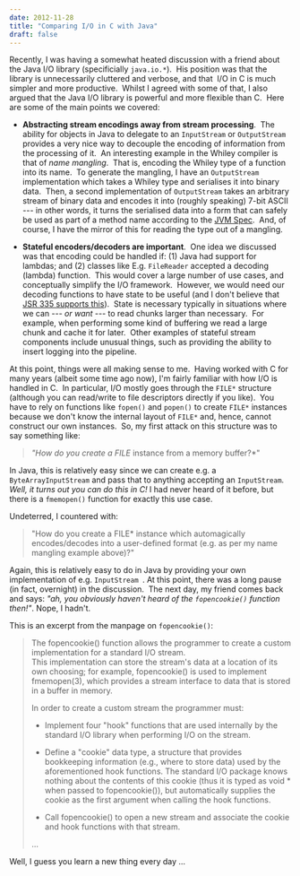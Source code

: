 ```yaml
---
date: 2012-11-28
title: "Comparing I/O in C with Java"
draft: false
---
```


Recently, I was having a somewhat heated discussion with a friend about the Java I/O library (specificially `java.io.*`).  His position was that the library is unnecessarily cluttered and verbose, and that  I/O in C is much simpler and more productive.  Whilst I agreed with some of that, I also argued that the Java I/O library is powerful and more flexible than C.  Here are some of the main points we covered:
   * **Abstracting stream encodings away from stream processing**.  The ability for objects in Java to delegate to an `InputStream` or `OutputStream` provides a very nice way to decouple the encoding of information from the processing of it.  An interesting example in the Whiley compiler is that of *name mangling*.  That is, encoding the Whiley type of a function into its name.  To generate the mangling, I have an `OutputStream` implementation which takes a Whiley type and serialises it into binary data.  Then, a second implementation of `OutputStream` takes an arbitrary stream of binary data and encodes it into (roughly speaking) 7-bit ASCII --- in other words, it turns the serialised data into a form that can safely be used as part of a method name according to the [JVM Spec](http://docs.oracle.com/javase/specs/jvms/se7/html/index.html).  And, of course, I have the mirror of this for reading the type out of a mangling.

   * **Stateful encoders/decoders are important**.  One idea we discussed was that encoding could be handled if: (1) Java had support for lambdas; and (2) classes like E.g. `FileReader` accepted a decoding (lambda) function.  This would cover a large number of use cases, and conceptually simplify the I/O framework.  However, we would need our decoding functions to have state to be useful (and I don't believe that [JSR 335 supports this](http://openjdk.java.net/projects/lambda/)).  State is necessary typically in situations where we can --- *or want* --- to read chunks larger than necessary.  For example, when performing some kind of buffering we read a large chunk and cache it for later.  Other examples of stateful stream components include unusual things, such as providing the ability to insert logging into the pipeline.


At this point, things were all making sense to me.  Having worked with C for many years (albeit some time ago now), I'm fairly familiar with how I/O is handled in C.  In particular, I/O mostly goes through the `FILE*` structure (although you can read/write to file descriptors directly if you like).  You have to rely on functions like `fopen()` and `popen()` to create `FILE*` instances because we don't know the internal layout of `FILE*` and, hence, cannot construct our own instances.  So, my first attack on this structure was to say something like:
> *"How do you create a FILE* instance from a memory buffer?*"

In Java, this is relatively easy since we can create e.g. a `ByteArrayInputStream` and pass that to anything accepting an `InputStream`.  *Well, it turns out you can do this in C!* I had never heard of it before, but there is a `fmemopen()` function for exactly this use case.

Undeterred, I countered with:
> "How do you create a FILE* instance which automagically encodes/decodes into a user-defined format (e.g. as per my name mangling example above)?"

Again, this is relatively easy to do in Java by providing your own implementation of e.g. `InputStream
`.  At this point, there was a long pause (in fact, overnight) in the discussion.  The next day, my friend comes back and says: *"ah, you obviously haven't heard of the `fopencookie()` function then!"*.  Nope, I hadn't.

This is an excerpt from the manpage on `fopencookie()`:
> The  fopencookie()  function allows the programmer to 
> create a custom implementation for a standard I/O stream.  
> This implementation can store the stream's data at a 
> location of its own choosing; for example, fopencookie() is 
> used to implement fmemopen(3), which provides a stream 
> interface to data that is stored in a buffer in memory.
> 
> In order to create a custom stream the programmer must:
> 
> * Implement four "hook" functions that are used internally
>    by the standard I/O library when performing I/O on the 
>    stream.
> 
> * Define a "cookie" data type, a structure that provides
>    bookkeeping information (e.g., where to store data) 
>    used by the aforementioned hook functions.  The 
>    standard I/O package knows nothing about  the 
>    contents of this cookie (thus it is typed as void * when 
>    passed to fopencookie()), but automatically supplies 
>    the cookie as the first argument when calling the hook 
>    functions.
> 
> * Call fopencookie() to open a new stream and associate 
>    the cookie and hook functions with that stream.
> 
> ...

Well, I guess you learn a new thing every day ...

